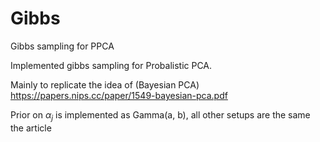 # Gibbs
Gibbs sampling for PPCA


Implemented gibbs sampling for Probalistic PCA.

Mainly to replicate the idea of (Bayesian PCA) https://papers.nips.cc/paper/1549-bayesian-pca.pdf

Prior on $\alpha_j$ is implemented as Gamma(a, b), all other setups are the same the article

